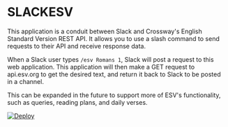 # SLACKESV
This application is a conduit between Slack and Crossway's English Standard Version REST API. It allows you to use
a slash command to send requests to their API and receive response data.

When a Slack user types `/esv Romans 1`, Slack will post a request to this web application. This application will
then make a GET request to api.esv.org to get the desired text, and return it back to Slack to be posted in a channel.

This can be expanded in the future to support more of ESV's functionality, such as queries, reading plans, and daily
verses. 

[![Deploy](https://www.herokucdn.com/deploy/button.svg)](https://heroku.com/deploy)
